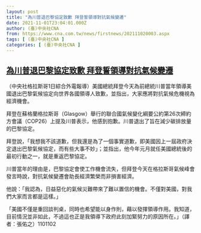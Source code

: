 ```yaml
---
layout: post
title: "為川普退巴黎協定致歉 拜登誓領導對抗氣候變遷"
date: 2021-11-01T23:04:01.000Z
author: (臺)中央社CNA
from: https://www.cna.com.tw/news/firstnews/202111020003.aspx
tags: [ (臺)中央社CNA ]
categories: [ (臺)中央社CNA ]
---
```

<!--1635807841000-->
[為川普退巴黎協定致歉 拜登誓領導對抗氣候變遷](https://www.cna.com.tw/news/firstnews/202111020003.aspx)
------

<div>
<div></div><div><p>（中央社格拉斯哥1日綜合外電報導）美國總統拜登今天為前總統川普當年領導美國退出巴黎氣候協定向世界各國領導人致歉，並指出，大家應將對抗氣候危機視為經濟機會。</p><p>拜登在蘇格蘭格拉斯哥（Glasgow）舉行的聯合國氣候變化綱要公約第26次締約方會議（COP26）上提及川普表示，他感到抱歉。川普退出了旨在減少碳排放量的巴黎協定。</p><p>拜登說，「我想我不該道歉，但我還是為了一個事實道歉，即美國因上一屆政府決定退出巴黎氣候協定，而有些大事不妙」；並指出，他今年元月就任美國總統後的最初行動之一，就是重返巴黎協定。</p><p>川普當年的理由是，巴黎協定會使工作機會流失，但拜登今天在格拉斯哥氣候峰會發言時說，對抗氣候變遷會助長經濟繁榮而非損害經濟。</p><p>他說：「我認為，日益惡化的氣候災難帶來了難以置信的機會。不僅對美國，對我們大家而言都是這樣。」</p><p>「美國不僅是重回談判桌，同時也希望能以身作則，藉以發揮領導作用。我知道，目前情況並非如此，不過這也正是我領導下政府此刻加緊努力的原因所在。」（譯者：張佑之）1101102</p></div>
</div>
